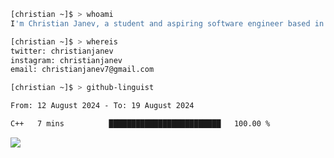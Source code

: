 ```bash
[christian ~]$ > whoami
I'm Christian Janev, a student and aspiring software engineer based in Chicago, IL
```
```bash
[christian ~]$ > whereis
twitter: christianjanev
instagram: christianjanev
email: christianjanev7@gmail.com
```

```bash
[christian ~]$ > github-linguist
```
<!--START_SECTION:waka-->

```txt
From: 12 August 2024 - To: 19 August 2024

C++   7 mins          █████████████████████████   100.00 %
```

<!--END_SECTION:waka-->

![](https://komarev.com/ghpvc/?username=christianjanev)

